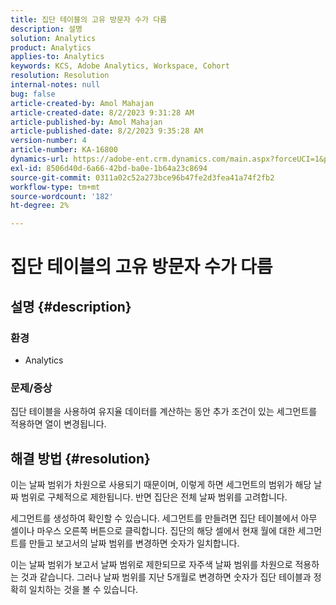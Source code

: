 ```yaml
---
title: 집단 테이블의 고유 방문자 수가 다름
description: 설명
solution: Analytics
product: Analytics
applies-to: Analytics
keywords: KCS, Adobe Analytics, Workspace, Cohort
resolution: Resolution
internal-notes: null
bug: false
article-created-by: Amol Mahajan
article-created-date: 8/2/2023 9:31:28 AM
article-published-by: Amol Mahajan
article-published-date: 8/2/2023 9:35:28 AM
version-number: 4
article-number: KA-16800
dynamics-url: https://adobe-ent.crm.dynamics.com/main.aspx?forceUCI=1&pagetype=entityrecord&etn=knowledgearticle&id=0ff79d59-1731-ee11-bdf3-6045bd006b3d
exl-id: 8506d40d-6a66-42bd-ba0e-1b64a23c8694
source-git-commit: 0311a02c52a273bce96b47fe2d3fea41a74f2fb2
workflow-type: tm+mt
source-wordcount: '182'
ht-degree: 2%

---
```


# 집단 테이블의 고유 방문자 수가 다름

## 설명 {#description}


### <b>환경</b>

- Analytics




### <b>문제/증상</b>

집단 테이블을 사용하여 유지율 데이터를 계산하는 동안 추가 조건이 있는 세그먼트를 적용하면 열이 변경됩니다.


## 해결 방법 {#resolution}


이는 날짜 범위가 차원으로 사용되기 때문이며, 이렇게 하면 세그먼트의 범위가 해당 날짜 범위로 구체적으로 제한됩니다. 반면 집단은 전체 날짜 범위를 고려합니다.

세그먼트를 생성하여 확인할 수 있습니다. 세그먼트를 만들려면 집단 테이블에서 아무 셀이나 마우스 오른쪽 버튼으로 클릭합니다. 집단의 해당 셀에서 현재 월에 대한 세그먼트를 만들고 보고서의 날짜 범위를 변경하면 숫자가 일치합니다.

이는 날짜 범위가 보고서 날짜 범위로 제한되므로 자주색 날짜 범위를 차원으로 적용하는 것과 같습니다. 그러나 날짜 범위를 지난 5개월로 변경하면 숫자가 집단 테이블과 정확히 일치하는 것을 볼 수 있습니다.
